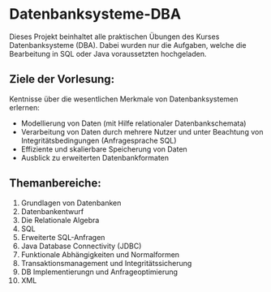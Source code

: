 # Datenbanksysteme-DBA

Dieses Projekt beinhaltet alle praktischen Übungen des Kurses Datenbanksysteme (DBA). Dabei wurden nur die Aufgaben, welche die Bearbeitung in SQL oder Java voraussetzten hochgeladen.

## Ziele der Vorlesung:
Kentnisse über die wesentlichen Merkmale von Datenbanksystemen erlernen:
- Modellierung von Daten (mit Hilfe relationaler Datenbankschemata)
- Verarbeitung von Daten durch mehrere Nutzer und unter Beachtung von Integritätsbedingungen (Anfragesprache SQL)
- Effiziente und skalierbare Speicherung von Daten
- Ausblick zu erweiterten Datenbankformaten

## Themanbereiche:
1. Grundlagen von Datenbanken
2. Datenbankentwurf
3. Die Relationale Algebra
4. SQL
5. Erweiterte SQL-Anfragen
6. Java Database Connectivity (JDBC)
7. Funktionale Abhängigkeiten und Normalformen
8. Transaktionsmanagement und Integritätssicherung
9. DB Implementierungn und Anfrageoptimierung
10. XML
